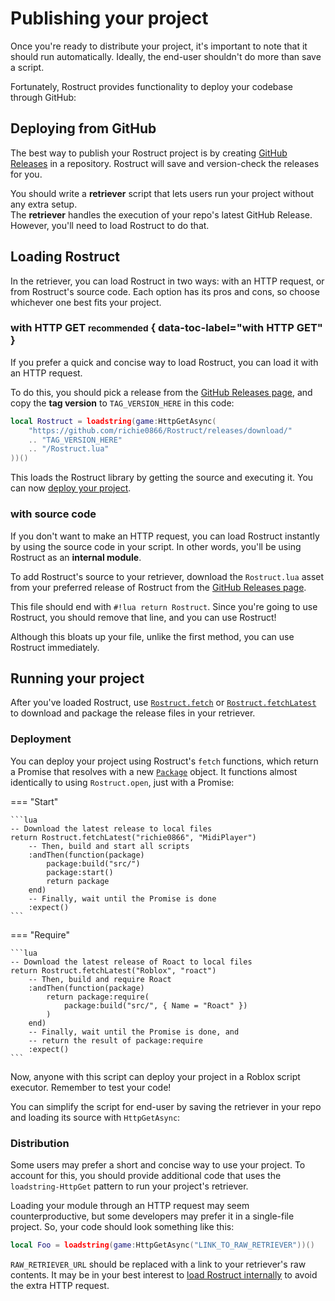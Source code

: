 # Publishing your project

Once you're ready to distribute your project, it's important to note that it should run automatically. Ideally, the end-user shouldn't do more than save a script.

Fortunately, Rostruct provides functionality to deploy your codebase through GitHub:

## Deploying from GitHub

The best way to publish your Rostruct project is by creating [GitHub Releases](https://docs.github.com/en/github/administering-a-repository/releasing-projects-on-github/managing-releases-in-a-repository) in a repository. Rostruct will save and version-check the releases for you.

You should write a **retriever** script that lets users run your project without any extra setup.  
The **retriever** handles the execution of your repo's latest GitHub Release. However, you'll need to load Rostruct to do that.

## Loading Rostruct

In the retriever, you can load Rostruct in two ways: with an HTTP request, or from Rostruct's source code. Each option has its pros and cons, so choose whichever one best fits your project.

### with HTTP GET <small>recommended</small> { data-toc-label="with HTTP GET" }

If you prefer a quick and concise way to load Rostruct, you can load it with an HTTP request. 

To do this, you should pick a release from the [GitHub Releases page](https://github.com/richie0866/Rostruct/releases/latest), and copy the **tag version** to `TAG_VERSION_HERE` in this code:

```lua hl_lines="3"
local Rostruct = loadstring(game:HttpGetAsync(
	"https://github.com/richie0866/Rostruct/releases/download/"
	.. "TAG_VERSION_HERE"
	.. "/Rostruct.lua"
))()
```

This loads the Rostruct library by getting the source and executing it. You can now [deploy your project](#deployment).

### with source code

If you don't want to make an HTTP request, you can load Rostruct instantly by using the source code in your script. In other words, you'll be using Rostruct as an **internal module**.

To add Rostruct's source to your retriever, download the `Rostruct.lua` asset from your preferred release of Rostruct from the [GitHub Releases page](https://github.com/richie0866/Rostruct/releases/latest).

This file should end with `#!lua return Rostruct`. Since you're going to use Rostruct, you should remove that line, and you can use Rostruct!

Although this bloats up your file, unlike the first method, you can use Rostruct immediately.

## Running your project

After you've loaded Rostruct, use [`Rostruct.fetch`](../api-reference/rostruct/fetch.md) or [`Rostruct.fetchLatest`](../api-reference/rostruct/fetchlatest.md) to download and package the release files in your retriever.

### Deployment

You can deploy your project using Rostruct's `fetch` functions, which return a Promise that resolves with a new [`Package`](../api-reference/package/properties.md) object. It functions almost identically to using `Rostruct.open`, just with a Promise:

=== "Start"

	```lua
	-- Download the latest release to local files
	return Rostruct.fetchLatest("richie0866", "MidiPlayer")
		-- Then, build and start all scripts
		:andThen(function(package)
			package:build("src/")
			package:start()
			return package
		end)
		-- Finally, wait until the Promise is done
		:expect()
	```

=== "Require"

	```lua
	-- Download the latest release of Roact to local files
	return Rostruct.fetchLatest("Roblox", "roact")
		-- Then, build and require Roact
		:andThen(function(package)
			return package:require(
				package:build("src/", { Name = "Roact" })
			)
		end)
		-- Finally, wait until the Promise is done, and
		-- return the result of package:require
		:expect()
	```

Now, anyone with this script can deploy your project in a Roblox script executor. Remember to test your code!

You can simplify the script for end-user by saving the retriever in your repo and loading its source with `HttpGetAsync`:

### Distribution

Some users may prefer a short and concise way to use your project. To account for this, you should provide additional code that uses the `loadstring-HttpGet` pattern to run your project's retriever.

Loading your module through an HTTP request may seem counterproductive, but some developers may prefer it in a single-file project. So, your code should look something like this:

```lua
local Foo = loadstring(game:HttpGetAsync("LINK_TO_RAW_RETRIEVER"))()
```

`RAW_RETRIEVER_URL` should be replaced with a link to your retriever's raw contents. It may be in your best interest to [load Rostruct internally](#with-source-code) to avoid the extra HTTP request.
